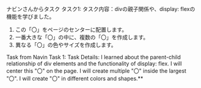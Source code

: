 ナビンさんからタスク
タスク1:
タスク内容：divの親子関係や、display: flexの機能を学びました。
1. この「〇」をページのセンターに配置します。
2. 一番大きな「〇」の中に、複数の「〇」を作成します。
3. 異なる「〇」の色やサイズを作成します。

Task from Navin
Task 1:
Task Details: I learned about the parent-child relationship of div elements and the functionality of display: flex.
I will center this "〇" on the page.
I will create multiple "〇" inside the largest "〇".
I will create "〇" in different colors and shapes.**

